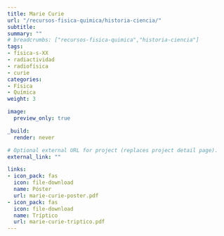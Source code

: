 ```yaml
---
title: Marie Curie
url: "/recursos-fisica-quimica/historia-ciencia/"
subtitle: 
summary: ""
# breadcrumbs: ["recursos-fisica-quimica","historia-ciencia"]
tags:
- física-s-XX
- radiactividad
- radiofísica
- curie
categories:
- Física
- Química
weight: 3

image:
  preview_only: true

_build:  
  render: never

# Optional external URL for project (replaces project detail page).
external_link: ""

links:
- icon_pack: fas
  icon: file-download
  name: Póster
  url: marie-curie-poster.pdf  
- icon_pack: fas
  icon: file-download
  name: Tríptico
  url: marie-curie-triptico.pdf    
---
```

